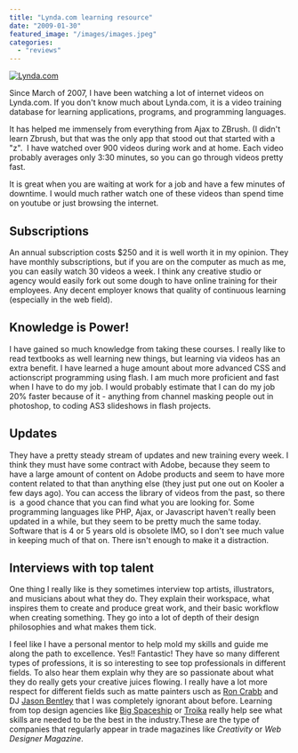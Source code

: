 ```yaml
---
title: "Lynda.com learning resource"
date: "2009-01-30"
featured_image: "/images/images.jpeg"
categories: 
  - "reviews"
---
```


[![](/images/images.jpeg "Lynda.com")](http://lynda.com)

Since March of 2007, I have been watching a lot of internet videos on Lynda.com. If you don't know much about Lynda.com, it is a video training database for learning applications, programs, and programming languages.

It has helped me immensely from everything from Ajax to ZBrush. (I didn't learn Zbrush, but that was the only app that stood out that started with a "z".  I have watched over 900 videos during work and at home. Each video probably averages only 3:30 minutes, so you can go through videos pretty fast.

It is great when you are waiting at work for a job and have a few minutes of downtime. I would much rather watch one of these videos than spend time on youtube or just browsing the internet.

## Subscriptions

An annual subscription costs $250 and it is well worth it in my opinion. They have monthly subscriptions, but if you are on the computer as much as me, you can easily watch 30 videos a week. I think any creative studio or agency would easily fork out some dough to have online training for their employees. Any decent employer knows that quality of continuous learning (especially in the web field).

## Knowledge is Power!

I have gained so much knowledge from taking these courses. I really like to read textbooks as well learning new things, but learning via videos has an extra benefit. I have learned a huge amount about more advanced CSS and actionscript programming using flash. I am much more proficient and fast when I have to do my job. I would probably estimate that I can do my job 20% faster because of it - anything from channel masking people out in photoshop, to coding AS3 slideshows in flash projects.

## Updates

They have a pretty steady stream of updates and new training every week. I think they must have some contract with Adobe, because they seem to have a large amount of content on Adobe products and seem to have more content related to that than anything else (they just put one out on Kooler a few days ago). You can access the library of videos from the past, so there is  a good chance that you can find what you are looking for. Some programming languages like PHP, Ajax, or Javascript haven't really been updated in a while, but they seem to be pretty much the same today. Software that is 4 or 5 years old is obsolete IMO, so I don't see much value in keeping much of that on. There isn't enough to make it a distraction.

## Interviews with top talent

One thing I really like is they sometimes interview top artists, illustrators, and musicians about what they do. They explain their workspace, what inspires them to create and produce great work, and their basic workflow when creating something. They go into a lot of depth of their design philosophies and what makes them tick.

I feel like I have a personal mentor to help mold my skills and guide me along the path to excellence. Yes!! Fantastic! They have so many different types of professions, it is so interesting to see top professionals in different fields. To also hear them explain why they are so passionate about what they do really gets your creative juices flowing. I really have a lot more respect for different fields such as matte painters usch as [Ron Crabb](http://www.crabbdigital.com/) and DJ [Jason Bentley](http://jasonbentley.org/) that I was completely ignorant about before. Learning from top design agencies like [Big Spaceship](http://www.bigspaceship.com/) or [Troika](http://www.troika.tv/) really help see what skills are needed to be the best in the industry.These are the type of companies that regularly appear in trade magazines like _Creativity_ or _Web Designer Magazine_.
